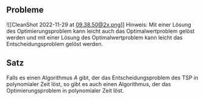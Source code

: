 ## Probleme

![[CleanShot 2022-11-29 at 09.38.50@2x.png]]
Hinweis: Mit einer Lösung des Optimierungsproblem kann leicht auch das Optimalwertproblem gelöst werden und mit einer Lösung des Optimalwertproblem kann leicht das Entscheidungsproblem gelöst werden.

## Satz

Falls es einen Algorithmus $A$ gibt, der das Entscheidungsproblem des TSP in polynomialer Zeit löst, so gibt es auch einen Algorithmus, der das Optimierungsproblem in polynomialer Zeit löst.
